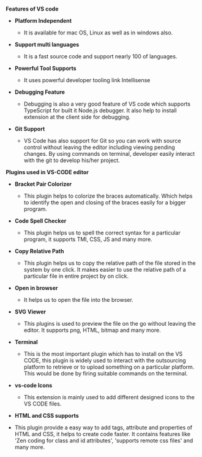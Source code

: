 **Features of VS code**

- **Platform Independent**
  - It is available for mac OS, Linux as well as in windows also.

- **Support multi languages**
  - It is a fast source code and support nearly 100 of languages.

- **Powerful Tool Supports**
  - It uses powerful developer tooling link Intellisense

- **Debugging Feature**
  - Debugging is also a very good feature of VS code which supports TypeScript for built it Node.js debugger. It also help to install extension at the client side for debugging.

- **Git Support**
  - VS Code has also support for Git so you can work with source 
control without leaving the editor including viewing pending changes. By using commands on terminal, developer easily interact with the git to develop his/her project.

**Plugins used in VS-CODE editor**

- **Bracket Pair Colorizer**
    - This plugin helps to colorize the braces automatically. Which helps to identify the open and  closing of the braces easily for a bigger program.  
  
- **Code Spell Checker**
  - This plugin helps us to spell the correct syntax for a particular program, it supports TMl, CSS, JS and many more.

- **Copy Relative Path**
  - This plugin helps us to copy the relative path of the file stored in the system by one click. It makes easier to use the relative path of a particular file in entire project by on click.

- **Open in browser**
  - It helps us to open the file into the browser.


- **SVG Viewer**
  - This plugins is used to preview the file on the go without leaving the editor. It supports png, HTML, bitmap and many more.

- **Terminal**
  - This is the most important plugin which has to install on the VS CODE, this plugin is widely used to interact with the outsourcing platform to retrieve or to upload something on a particular platform. This would be done by firing suitable commands on the terminal.

- **vs-code Icons**
  - This extension is mainly used to add different designed icons to the VS CODE files.

- **HTML and CSS supports**
- This plugin provide a easy way to add tags, attribute and properties of HTML and CSS, it helps to create code faster. It contains features like 'Zen coding for class and id attributes', 'supports remote css files' and many more.